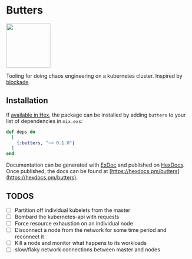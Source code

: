 # Butters

<img src="https://vignette.wikia.nocookie.net/southpark/images/b/b8/Professor-chaos.png/revision/latest?cb=20180409101847" style="max-width:100%;" width="120">

Tooling for doing chaos engineering on a kubernetes cluster. Inspired by [blockade](https://github.com/worstcase/blockade/)

## Installation

If [available in Hex](https://hex.pm/docs/publish), the package can be installed
by adding `butters` to your list of dependencies in `mix.exs`:

```elixir
def deps do
  [
    {:butters, "~> 0.1.0"}
  ]
end
```

Documentation can be generated with [ExDoc](https://github.com/elixir-lang/ex_doc)
and published on [HexDocs](https://hexdocs.pm). Once published, the docs can
be found at [https://hexdocs.pm/butters](https://hexdocs.pm/butters).

## TODOS

- [ ] Partition off individual kubelets from the master
- [ ] Bombard the kubernetes-api with requests
- [ ] Force resource exhaustion on an individual node
- [ ] Disconnect a node from the network for some time period and reconnect it
- [ ] Kill a node and monitor what happens to its workloads
- [ ] slow/flaky network connections between master and nodes
